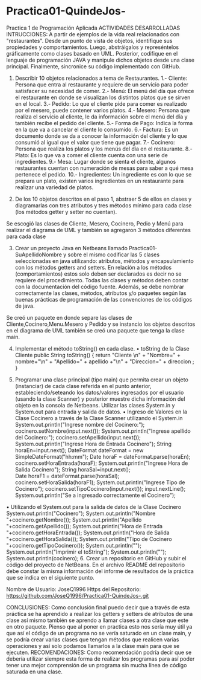 # Practica01-QuindeJos-
Practica 1 de Programación Aplicada
ACTIVIDADES DESARROLLADAS
INTRUCCIONES: A partir de ejemplos de la vida real relacionados con "restaurantes". Desde un punto de vista de objetos, identifique sus propiedades y comportamientos. Luego, abstráigalos y represéntelos gráficamente como clases basado en UML. Posterior, codifique en el lenguaje de programación JAVA y manipule dichos objetos desde una clase principal. Finalmente, sincronice su código implementado con GitHub.
1.	Describir 10 objetos relacionados a tema de Restaurantes.
1.- Cliente: Persona que entra al restaurante y requiere de un servicio para poder satisfacer su necesidad de comer.
2.- Menú: El menú del día que ofrece el restaurante en donde se visualizan los distintos platos que se sirven en el local.
3.- Pedido: Lo que el cliente pide para comer es realizado por el mesero, puede contener varios platos.
4.- Mesero: Persona que realiza el servicio al cliente, le da información sobre el menú del día y también recibe el pedido del cliente.
5.- Forma de Pago: Indica la forma en la que va a cancelar el cliente lo consumido.
6.- Factura: Es un documento donde se da a conocer la información del cliente y lo que consumió al igual que el valor que tiene que pagar.
7.- Cocinero: Persona que realiza los platos y los menús del día en el restaurante.
8.- Plato: Es lo que va a comer el cliente cuenta con una serie de ingredientes.
9.- Mesa: Lugar donde se sienta el cliente, algunos restaurantes cuentan con numeración de mesas para saber a qué mesa pertenece el pedido.
10.- Ingredientes: Un ingrediente es con lo que se prepara un plato, existen varios ingredientes en un restaurante para realizar una variedad de platos.

2.	De los 10 objetos descritos en el paso 1, abstraer 5 de ellos en clases y diagramarlas con tres atributos y tres métodos mínimo para cada clase (los métodos getter y setter no cuentan).

Se escogió las clases de Cliente, Mesero, Cocinero, Pedio y Menú para realizar el diagrama de UML y también se agregaron 3 métodos diferentes para cada clase
 
3. Crear un proyecto Java en Netbeans llamado Practica01-SuApellidoNombre y sobre el mismo codificar las 5 clases seleccionadas en java utilizando: atributos, métodos y encapsulamiento con los métodos getters and setters.  En relación a los métodos (comportamientos) estos solo deben ser declarados es decir no se requiere del procedimiento.
Todas las clases y métodos deben contar con la documentación del código fuente. Además, se debe nombrar correctamente las clases, métodos, atributos y/o paquetes según las buenas prácticas de programación de las convenciones de los códigos de java.
 
 Se creó un paquete en donde separe las clases de Cliente,Cocinero,Menu.Mesero y Pedido y se instancio los objetos descritos en el diagrama de UML también se creó una paquete que tenga la clase main.

4. Implementar el método toString() en cada clase.
•	toString de la Clase Cliente
public String toString() {
        return "Cliente \n" 
                + "Nombre=" + nombre+"\n"
                + "Apellido=" + apellido +"\n"
                + "Direccion=" + direccion ;
    }
 
5. Programar una clase principal (tipo main) que permita crear un objeto (instanciar) de cada clase referida en el punto anterior, estableciendo/seteando los datos/valores ingresados por el usuario (usando la clase Scanner) y posterior muestre dicha información del objeto en la consola de Netbeans.
Utilizar las clases System.in y System.out para entrada y salida de datos.
•	Ingreso de Valores en la Clase Cocinero a través de la Clase Scanner utilizando el System.in
System.out.println("Ingrese nombre del Cocinero:");
                                        cocinero.setNombre(input.next());
                                        System.out.println("Ingrese apellido del Cocinero:");
                                        cocinero.setApellido(input.next());
                                        System.out.println("Ingrese Hora de Entrada Cocinero");
                                        String horaEn=input.next();
                                        DateFormat dateFormat = new SimpleDateFormat("hh:mm");
                                        Date horaF = dateFormat.parse(horaEn);
                                        cocinero.setHoraEntrada(horaF);
                                        System.out.println("Ingrese Hora de Salida Cocinero");
                                        String horaSal=input.next();                                        
                                        Date horaF1 = dateFormat.parse(horaSal);
                                        cocinero.setHoraSalida(horaF1);
                                        System.out.println("Ingrese Tipo de Cocinero");
                                        cocinero.setTipoCocinero(input.next());
                                        input.nextLine();
                                        System.out.println("Se a ingresado correctamente el Cocinero");




•	Utilizando el System.out para la salida de datos de la Clase Cocinero
System.out.println("Cocinero");
                                        System.out.println("Nombre "+cocinero.getNombre());
                                        System.out.println("Apellido "+cocinero.getApellido());
                                        System.out.println("Hora de Entrada "+cocinero.getHoraEntrada());
                                        System.out.println("Hora de Salida "+cocinero.getHoraSalida());
                                        System.out.println("Tipo de Cocinero "+cocinero.getTipoCocinero());
                                        System.out.println("");
                                        System.out.println("Imprimir el toString");
                                        System.out.println("");
                                        System.out.println(cocinero);
6. Crear un repositorio en GitHub y subir el código del proyecto de NetBeans. En el archivo README del repositorio debe constar la misma información del informe de resultados de la práctica que se indica en el siguiente punto.
 
Nombre de Usuario: JoseQ1996
Https del Repositorio: https://github.com/JoseQ1996/Practica01-QuindeJos-.git


CONCLUSIONES:
Como conclusión final puedo decir que a través de esta práctica se ha aprendido a realizar los getters y setters de atributos de una clase así mismo también se aprendo a llamar clases a otra clase que este en otro paquete.
Pienso que al poner en practica esto nos sería muy útil ya que así el código de un programa no se vería saturado en un clase main, y se podría crear varias clases que tengan métodos que realicen varias operaciones y así solo podamos llamarlos a la clase main para que se ejecuten.
RECOMENDACIONES:
Como recomendación podría decir que se debería utilizar siempre esta forma de realizar los programas para así poder tener una mejor comprensión de un programa sin mucha línea de código saturada en una clase.
